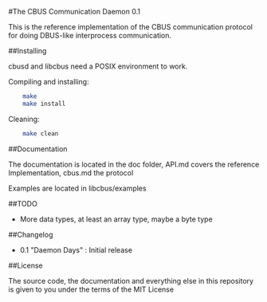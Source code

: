 #The CBUS Communication Daemon 0.1

This is the reference implementation of the CBUS communication protocol for doing
DBUS-like interprocess communication.

##Installing

cbusd and libcbus need a POSIX environment to work.

Compiling and installing:
```sh
    make 
    make install
```
Cleaning:
```sh
    make clean
```

##Documentation

The documentation is located in the doc folder, API.md covers the reference Implementation,
cbus.md the protocol

Examples are located in libcbus/examples

##TODO

- More data types, at least an array type, maybe a byte type

##Changelog
- 0.1 "Daemon Days" : Initial release

##License

The source code, the documentation and everything else in this repository is given
to you under the terms of the MIT License

